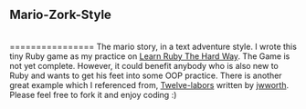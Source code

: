 <h2>Mario-Zork-Style</h2><br>
================
The mario story, in a text adventure style. I wrote this tiny Ruby game as my practice on <a href="http://ruby.learncodethehardway.org/book/">Learn Ruby The Hard Way</a>.
The Game is not yet complete. However, it could benefit anybody who is also new to Ruby and wants to get his feet into some OOP practice. There is another great example which I referenced from, <a href="https://github.com/jwworth/twelve-labors">Twelve-labors</a> written by <a href="https://github.com/jwworth">jwworth</a>. <br>
Please feel free to fork it and enjoy coding :)

